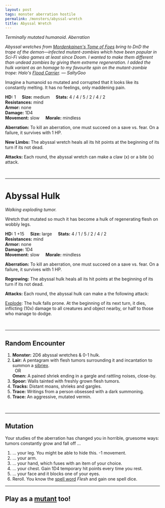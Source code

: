 ```yaml
---
layout: post
tags: monster aberration hostile
permalink: /monsters/abyssal-wretch
title: Abyssal Wretch
---
```


*Terminally mutated humanoid. Aberration* 

<span class="alchemy"> *Abyssal wretches from [Mordenkainen's Tome of Foes](https://5e.tools/book.html#mtf) bring to DnD the trope of the demon—infected mutant-zombies which have been popular in Sci-Fi video games at least since Doom. I wanted to make them different than undead zombies by giving them extreme regeneration. I added the hulk variant as an homage to my favourite spin on the mutant-zombie trope: Halo's [Flood Carrier](https://halo.fandom.com/wiki/Flood_Carrier_Form). — SaltyGoo* </span>

Imagine a humanoid so mutated and corrupted that it looks like its constantly melting. It has no feelings, only maddening pain.

**HD:** 1  &nbsp; &nbsp;  **Size:** medium &nbsp; &nbsp; **Stats:** 4 / 4 / 5 / 2 / 4 / 2   <br>
**Resistances:** mind <br>
**Armor:** none <br>
**Damage:** 1D4 <br>
**Movement:** slow &nbsp; &nbsp; **Morale:** mindless <br>

**Aberration:** To kill an aberration, one must succeed on a save vs. fear. On a failure, it survives with 1 HP.

**New Limbs:** The abyssal wretch heals all its hit points at the beginning of its turn if its not dead.

**Attacks:** Each round, the abyssal wretch can make a claw (x) or a bite (x) attack.

<br>

---

# Abyssal Hulk

*Walking exploding tumor.*

Wretch that mutated so much it has become a hulk of regenerating flesh on wobbly legs.

**HD:** 1 +15  &nbsp; &nbsp;  **Size:** large &nbsp; &nbsp; **Stats:** 4 / 1 / 5 / 2 / 4 / 2   <br>
**Resistances:** mind <br>
**Armor:** none <br>
**Damage:** 1D4 <br>
**Movement:** slow &nbsp; &nbsp; **Morale:** mindless <br>

**Aberration:** To kill an aberration, one must succeed on a save vs. fear. On a failure, it survives with 1 HP.

**Regrowing:** The abyssal hulk heals all its hit points at the beginning of its turn if its not dead.

**Attacks:** Each round, the abyssal hulk can make a the following attack:

<ins>Explode</ins>: The hulk falls prone. At the beginning of its next turn, it dies, inflicting (10x) damage to all creatures and object nearby, or half to those who manage to dodge.

<br>

---

## Random Encounter

1. **Monster:** 2D6 abyssal wretches & 0-1 hulk.
1. **Lair:** A pentagram with flesh tumors surrounding it and incantation to summon a [sibriex](/monsters/sibriex). <br>	&nbsp; OR <br>	**Omen:** A pained shriek ending in a gargle and rattling noises, close-by.
1. **Spoor:** Walls tainted with freshly grown flesh tumors.
1. **Tracks:** Distant moans, shrieks and gargles.
1. **Trace:** Writings from a person obsessed with a dark summoning.
1. **Trace:** An aggressive, mutated vermin.

<br>

---

## Mutation

Your studies of the aberration has changed you in horrible, gruesome ways: tumors constantly grow and fall off ...

1. ... your leg. You might be able to hide this. -1 movement.
1. ... your arm. 
1. ... your hand, which fuses with an item of your choice.
1. ... your chest. Gain 1D4 temporary hit points every time you rest.
1. ... your face and it blocks one of your eyes.
1. Reroll. You know the [spell word](https://saltygoo.github.io/class/magic-user#spell-words) *Flesh* and gain one spell dice.

---

## Play as a [mutant](https://saltygoo.github.io/class/fighter/mutant) too! 

